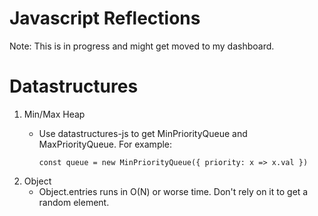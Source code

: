 # Javascript Reflections

Note: This is in progress and might get moved to my dashboard.

# Datastructures
1. Min/Max Heap
    - Use datastructures-js to get MinPriorityQueue and MaxPriorityQueue. For example: 
    
        ```const queue = new MinPriorityQueue({ priority: x => x.val })```
2. Object
    - Object.entries runs in O(N) or worse time. Don't rely on it to get a random element.